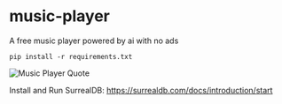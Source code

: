 # music-player
A free music player powered by ai with no ads

```pip install -r requirements.txt```

![Music Player Quote](https://github.com/Potatooff/music-player/assets/52106425/0adfa827-1bc2-494d-9c93-07066c3379f9)

Install and Run SurrealDB: https://surrealdb.com/docs/introduction/start


<!-- ![Free Music Player](https://github.com/Potatooff/music-player/assets/52106425/a94559d7-2939-46a7-9953-982bd51584b4) -->
